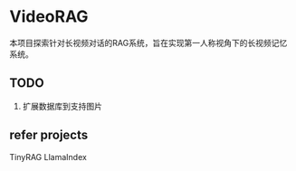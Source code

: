 # VideoRAG
本项目探索针对长视频对话的RAG系统，旨在实现第一人称视角下的长视频记忆系统。

## TODO
1. 扩展数据库到支持图片

## refer projects
TinyRAG
LlamaIndex